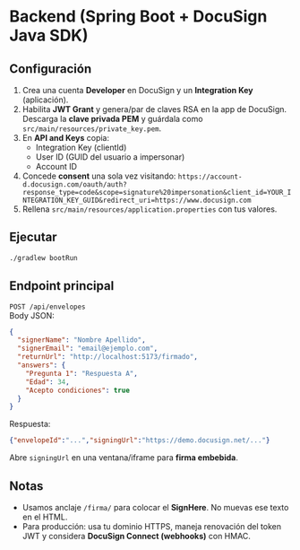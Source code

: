 # Backend (Spring Boot + DocuSign Java SDK)

## Configuración
1. Crea una cuenta **Developer** en DocuSign y un **Integration Key** (aplicación).
2. Habilita **JWT Grant** y genera/par de claves RSA en la app de DocuSign. Descarga la **clave privada PEM** y guárdala como `src/main/resources/private_key.pem`.
3. En **API and Keys** copia:
   - Integration Key (clientId)
   - User ID (GUID del usuario a impersonar)
   - Account ID
4. Concede **consent** una sola vez visitando:
   `https://account-d.docusign.com/oauth/auth?response_type=code&scope=signature%20impersonation&client_id=YOUR_INTEGRATION_KEY_GUID&redirect_uri=https://www.docusign.com`
5. Rellena `src/main/resources/application.properties` con tus valores.

## Ejecutar
```bash
./gradlew bootRun
```

## Endpoint principal
`POST /api/envelopes`  
Body JSON:
```json
{
  "signerName": "Nombre Apellido",
  "signerEmail": "email@ejemplo.com",
  "returnUrl": "http://localhost:5173/firmado",
  "answers": {
    "Pregunta 1": "Respuesta A",
    "Edad": 34,
    "Acepto condiciones": true
  }
}
```
Respuesta:
```json
{"envelopeId":"...","signingUrl":"https://demo.docusign.net/..."}
```

Abre `signingUrl` en una ventana/iframe para **firma embebida**.

## Notas
- Usamos anclaje `/firma/` para colocar el **SignHere**. No muevas ese texto en el HTML.
- Para producción: usa tu dominio HTTPS, maneja renovación del token JWT y considera **DocuSign Connect (webhooks)** con HMAC.
